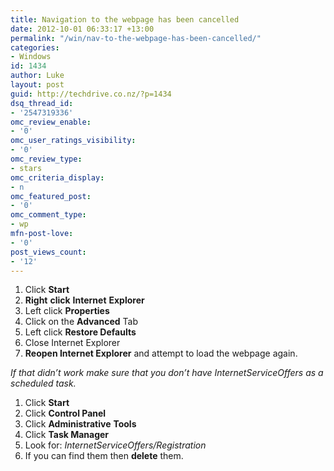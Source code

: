 ```yaml
---
title: Navigation to the webpage has been cancelled
date: 2012-10-01 06:33:17 +13:00
permalink: "/win/nav-to-the-webpage-has-been-cancelled/"
categories:
- Windows
id: 1434
author: Luke
layout: post
guid: http://techdrive.co.nz/?p=1434
dsq_thread_id:
- '2547319336'
omc_review_enable:
- '0'
omc_user_ratings_visibility:
- '0'
omc_review_type:
- stars
omc_criteria_display:
- n
omc_featured_post:
- '0'
omc_comment_type:
- wp
mfn-post-love:
- '0'
post_views_count:
- '12'
---
```


<ol start="1">
  <li>
    Click <strong>Start</strong>
  </li>
  <li>
    <strong>Right</strong> <strong>click</strong> <strong>Internet</strong> <strong>Explorer</strong>
  </li>
  <li>
    Left click <strong>Properties</strong>
  </li>
  <li>
    Click on the <strong>Advanced</strong> Tab
  </li>
  <li>
    Left click <strong>Restore Defaults</strong>
  </li>
  <li>
    Close Internet Explorer
  </li>
  <li>
    <strong>Reopen Internet Explorer</strong> and attempt to load the webpage again.
  </li>
</ol>

_If that didn’t work make sure that you don’t have InternetServiceOffers as a scheduled task._

<ol start="1">
  <li>
    Click <strong>Start</strong>
  </li>
  <li>
    Click <strong>Control Panel</strong>
  </li>
  <li>
    Click <strong>Administrative</strong> <strong>Tools</strong>
  </li>
  <li>
    Click <strong>Task Manager</strong>
  </li>
  <li>
    Look for: <em>InternetServiceOffers/Registration</em>
  </li>
  <li>
    If you can find them then <strong>delete</strong> them.
  </li>
</ol>